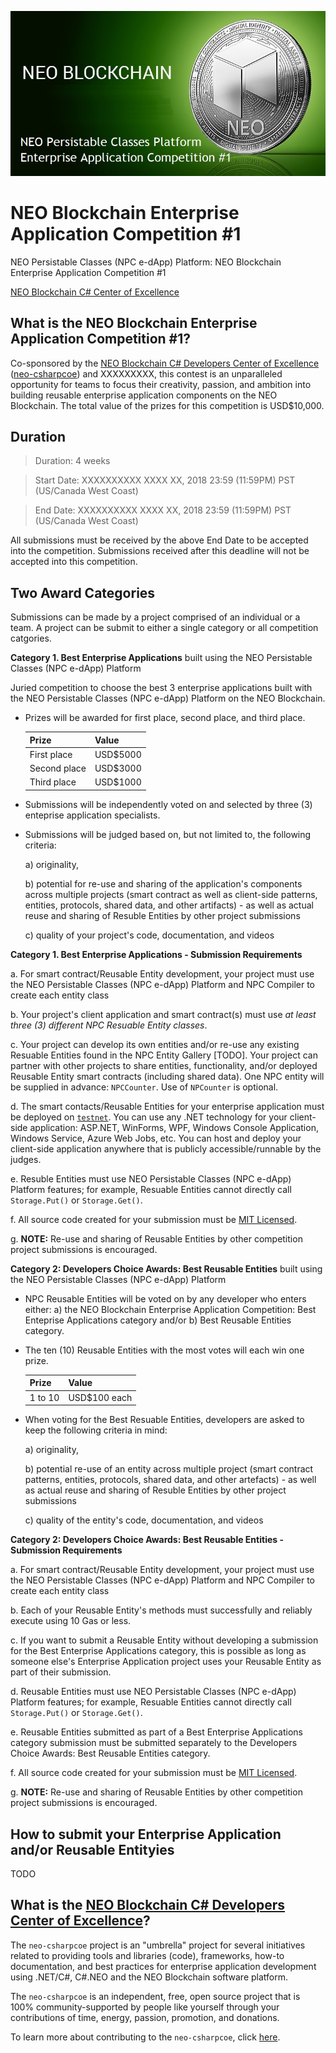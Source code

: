 ![NEO Persistable Classes (NPC) Platform: NEO Blockchain Enterprise Application Competition #1](./NPCEntAppCompetition1.jpg)

# NEO Blockchain Enterprise Application Competition #1

NEO Persistable Classes (NPC e-dApp) Platform: NEO Blockchain Enterprise Application Competition #1

[NEO Blockchain C# Center of Excellence](https://github.com/mwherman2000/neo-csharpcoe/blob/master/README.md)

## What is the NEO Blockchain Enterprise Application Competition #1?

Co-sponsored by the [NEO Blockchain C# Developers Center of Excellence](https://github.com/mwherman2000/neo-csharpcoe/blob/master/README.md) ([neo-csharpcoe](https://github.com/mwherman2000/neo-csharpcoe/blob/master/README.md)) and XXXXXXXXX, this contest is an unparalleled opportunity for teams to focus their creativity, passion, and ambition into building reusable enterprise application components on the NEO Blockchain. The total value of the prizes for this competition is USD$10,000.

## Duration

> Duration: 4 weeks

> Start Date: XXXXXXXXXX XXXX XX, 2018 23:59 (11:59PM) PST (US/Canada West Coast)

> End Date: XXXXXXXXXX XXXX XX, 2018 23:59 (11:59PM) PST (US/Canada West Coast)

All submissions must be received by the above End Date to be accepted into the competition. Submissions received after this deadline will not be accepted into this competition.

## Two Award Categories

Submissions can be made by a project comprised of an individual or a team. A project can be submit to either a single category or all competition catgories.

**Category 1. Best Enterprise Applications** built using the NEO Persistable Classes (NPC e-dApp) Platform

   Juried competition to choose the best 3 enterprise applications built with the NEO Persistable Classes (NPC e-dApp) Platform on the NEO Blockchain.

   * Prizes will be awarded for first place, second place, and third place.

      | Prize | Value |
      | ----- | ----- |
      | First place | USD$5000 |
      | Second place | USD$3000 |
      | Third place | USD$1000 |

   * Submissions will be independently voted on and selected by three (3) enteprise application specialists.
   * Submissions will be judged based on, but not limited to, the following criteria: 
      
      a) originality, 

      b) potential for re-use and sharing of the application's components across multiple projects (smart contract as well as client-side patterns, entities, protocols, shared data, and other artifacts) - as well as actual reuse and sharing of Resuble Entities by other project submissions
      
      c) quality of your project's code, documentation, and videos

 **Category 1. Best Enterprise Applications - Submission Requirements**
   
   a. For smart contract/Reusable Entity development, your project must use the NEO Persistable Classes (NPC e-dApp) Platform and NPC Compiler to create each entity class

   b. Your project's client application and smart contract(s) must use *at least three (3) different NPC Resuable Entity classes*.
   
   c. Your project can develop its own entities and/or re-use any existing Resuable Entities found in the NPC Entity Gallery [TODO]. Your project can partner with other projects to share entities, functionality, and/or deployed Reusable Entity smart contracts (including shared data). One NPC entity will be supplied in advance: `NPCCounter`. Use of `NPCounter` is optional.

   d. The smart contacts/Reusable Entities for your enterprise application must be deployed on [`testnet`](https://neo.org/testnet?culture=en-us). You can use any .NET technology for your client-side application: ASP.NET, WinForms, WPF, Windows Console Application, Windows Service, Azure Web Jobs, etc. You can host and deploy your client-side application anywhere that is publicly accessible/runnable by the judges.

   e. Resuble Entities must use NEO Persistable Classes (NPC e-dApp) Platform features; for example, Resuable Entities cannot directly call `Storage.Put()` or `Storage.Get()`.

   f. All source code created for your submission must be [MIT Licensed](http://www.opensource.org/licenses/MIT).

   g. **NOTE:** Re-use and sharing of Reusable Entities by other competition project submissions is encouraged.

**Category 2: Developers Choice Awards: Best Reusable Entities** built using the NEO Persistable Classes (NPC e-dApp) Platform

   * NPC Reusable Entities will be voted on by any developer who enters either: a) the NEO Blockchain Enterprise Application Competition: Best Enteprise Applications category and/or b) Best Reusable Entities category. 
   * The ten (10) Reusable Entities with the most votes will each win one prize.

      | Prize | Value |
      | ----- | ----- |
      | 1 to 10 | USD$100 each |

   * When voting for the Best Resuable Entities, developers are asked to keep the following criteria in mind: 
      
      a) originality, 

      b) potential re-use of an entity across multiple project (smart contract patterns, entities, protocols, shared data, and other artefacts) - as well as actual reuse and sharing of Resuble Entities by other project submissions
      
      c) quality of the entity's code, documentation, and videos

**Category 2: Developers Choice Awards: Best Reusable Entities -  Submission Requirements**
   
   a. For smart contract/Reusable Entity development, your project must use the NEO Persistable Classes (NPC e-dApp) Platform and NPC Compiler to create each entity class

   b. Each of your Reusable Entity's methods must successfully and reliably execute using 10 Gas or less.
   
   c. If you want to submit a Reusable Entity without developing a submission for the Best Enterprise Applications category, this is possible as long as someone else's Enterprise Application project uses your Reusable Entity as part of their submission.

   d. Reusable Entities must use NEO Persistable Classes (NPC e-dApp) Platform features; for example, Resuable Entities cannot directly call `Storage.Put()` or `Storage.Get()`.

   e. Reusable Entities submitted as part of a Best Enterprise Applications category submission must be submitted separately to the Developers Choice Awards: Best Reusable Entities category.

   f. All source code created for your submission must be [MIT Licensed](http://www.opensource.org/licenses/MIT).
   
   g. **NOTE:** Re-use and sharing of Reusable Entities by other competition project submissions is encouraged.

## How to submit your Enterprise Application and/or Reusable Entityies

TODO

## What is the [NEO Blockchain C# Developers Center of Excellence](https://github.com/mwherman2000/neo-csharpcoe/blob/master/README.md)?

The `neo-csharpcoe` project is an "umbrella" project for several initiatives related to providing tools and libraries (code), frameworks, how-to documentation, and best practices for enterprise application development using .NET/C#, C#.NEO and the NEO Blockchain software platform.

The `neo-csharpcoe` is an independent, free, open source project that is 100% community-supported by people like yourself through your contributions of time, energy, passion, promotion, and donations.

To learn more about contributing to the `neo-csharpcoe`, click [here](https://github.com/mwherman2000/neo-csharpcoe/blob/master/CONTRIBUTE.md).


